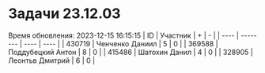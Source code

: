 # Задачи 23.12.03
Время обновления: 2023-12-15 16:15:15
| ID   | Участник | +    | -    |
| ---- | -------- | ---- | ---- |
| 430719 | Ченченко Даниил | 5 | 0 |
| 369588 | Поддубецкий Антон | 8 | 0 |
| 415486 | Шатохин Данил | 4 | 0 |
| 328905 | Леонтьв Дмитрий | 6 | 0 |
